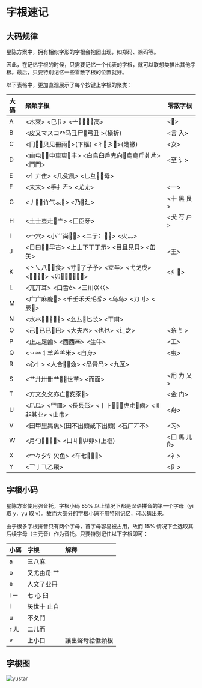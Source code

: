 # 字根速记

## 大码规律

星陈方案中，拥有相似字形的字根会抱团出现，如郑码、徐码等。

因此，在记忆字根的时候，只需要记忆一个代表的字根，就可以联想类推出其他字根。最后，只要特别记忆一些零散字根的位置就好。

以下表格中，更加直观展示了每个按键上字根的聚类：

<!-- do not translate -->
<div class="zigen-font">

| 大碼 | 聚類字根                                                   | 零散字根    |
| :--- | :--------------------------------------------------------- | ----------- |
| A    | <木來> <㔾卩> <亠高>                                   | <>         |
| B    | <皮又龴スコ癶马彐尸弓丑 >(橫折)                           | <言 入>     |
| C    | <冂贝见冊雨>(下框) <彳彡>(幾撇)                       | <女>        |
| D    | <由电申車叀丰> <白𠂤臼戶鬼向烏鳥斤爿片> <鬥門>          | <至 讠>     |
| E    | <亻𠂇隹> <几殳風> <乚彑母>                                |             |
| F    | <未末> <手扌龵> <尤尢>                                     | <一>        |
| G    | <丿竹气𧘇> <乃廴>                                       | <十 黑 艮>  |
| H    | <土士壴走龶> <匚臣牙>                                     | <犬 丂 户>  |
| I    | <宀穴> <小⺌尚> <二亍冫> <火灬>                         |             |
| J    | <日曰𫩏早古> <上丄下丅丁示> <目且見貝> <缶矢>              | <王>        |
| K    | <丶乀八食> <寸了子予> <立辛> <弋戈戊> <> <卯> | <纟>       |
| L    | <兀丌耳> <口舌> <三川巛巜>                                |             |
| M    | <广疒麻鹿> <千壬禾夭毛豸> <乌鸟> <刀刂> <辰>             |             |
| N    | <水氺> <幺厶匕长> <干甫>                             |             |
| O    | <己已巳巴> <大夫𡗗> <也乜> <辶之>                         | <糸 钅>     |
| P    | <止龰足齒> <酉西襾> <生牛>                                 | <工>        |
| Q    | <丷䒑丬羊⺶⺷米> <自身>                                      | <虫>        |
| R    | <心忄> <人合僉> <咼骨冎> <九瓦>                          |             |
| S    | <艹廾卅卌龷世革> <而面>                                  | <用 力 乂>  |
| T    | <方文夂攵亦亡亥豕>                                       | <金 门>     |
| U    | <爪瓜> <罒皿> <長镸髟> <丨卜虎虍鹵> <〢非其业> <山巾>  | <舟>        |
| V    | <田甲里禺魚>(田不出頭或下出頭) <石厂丆不>                  | <习>        |
| W    | <月勹> <凵丩屮丱>(上框)                               | <囗 馬 儿> |
| X    | <冖𠂊夕饣欠鱼> <车七>                                    | <衤>        |
| Y    | <乛亅⺄乙飛>                                                | <阝>        |

</div>

<!-- do not translate -->

## 字根小码

星陈方案使用强音托，字根小码 85% 以上情况下都是汉语拼音的第一个字母（yi 取 y，yu 取 v）。故而大部分的字根小码不用特别记忆，可以猜出来。

由于很多字根拼音只有两个字母，首字母容易被占用，故而 15% 情况下会选取其后续字母（主元音）作为音托。只要特别记住以下字根即可：

<!-- do not translate -->
| 小碼 | 字根        | 解釋             |
| :--- | :---------- | :--------------- |
| a    | 三八麻      |                  |
| o    | 又尤由舟 艹 |                  |
| e    | 人文了业冊  |                  |
| i ㄧ | 七 心 臼    |                  |
| i    | 矢世十 止自 |                  |
| u    | 不夂鬥      |                  |
| r ㄦ | 二儿而      |                  |
| v    | 上小口      | 讓出聲母給低頻根 |
<!-- do not translate -->

## 字根图

![yustar](/yustar.png)
